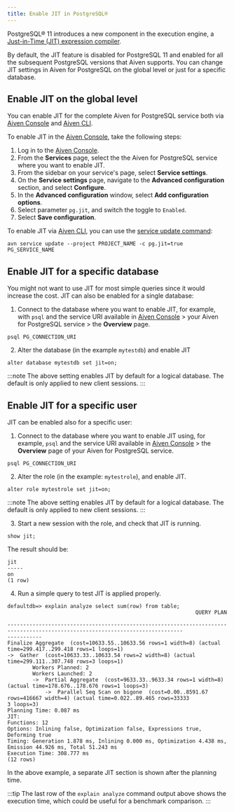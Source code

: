 ```yaml
---
title: Enable JIT in PostgreSQL®
---
```


PostgreSQL® 11 introduces a new component in the execution engine, a
[Just-in-Time (JIT) expression
compiler](https://www.postgresql.org/docs/current/jit-reason.html).

By default, the JIT feature is disabled for PostgreSQL 11 and enabled
for all the subsequent PostgreSQL versions that Aiven supports. You can
change JIT settings in Aiven for PostgreSQL on the global level or just
for a specific database.

## Enable JIT on the global level

You can enable JIT for the complete Aiven for PostgreSQL service both
via [Aiven Console](https://console.aiven.io/) and
[Aiven CLI](/docs/tools/cli).

To enable JIT in the [Aiven Console](https://console.aiven.io/), take
the following steps:

1.  Log in to the [Aiven Console](https://console.aiven.io/).
2.  From the **Services** page, select the the Aiven for PostgreSQL
    service where you want to enable JIT.
3.  From the sidebar on your service\'s page, select **Service
    settings**.
4.  On the **Service settings** page, navigate to the **Advanced
    configuration** section, and select **Configure**.
5.  In the **Advanced configuration** window, select **Add configuration
    options**.
6.  Select parameter `pg.jit`, and switch the toggle to `Enabled`.
7.  Select **Save configuration**.

To enable JIT via [Aiven CLI](/docs/tools/cli), you can use the
[service update command](/docs/tools/cli/service#avn-cli-service-update):

``` 
avn service update --project PROJECT_NAME -c pg.jit=true PG_SERVICE_NAME
```

## Enable JIT for a specific database

You might not want to use JIT for most simple queries since it would
increase the cost. JIT can also be enabled for a single database:

1.  Connect to the database where you want to enable JIT, for example,
    with `psql` and the service URI available in [Aiven
    Console](https://console.aiven.io/) \> your Aiven for PostgreSQL
    service \> the **Overview** page.

``` 
psql PG_CONNECTION_URI
```

2.  Alter the database (in the example `mytestdb`) and enable JIT

``` 
alter database mytestdb set jit=on;
```

:::note
The above setting enables JIT by default for a logical database. The
default is only applied to new client sessions.
:::

## Enable JIT for a specific user

JIT can be enabled also for a specific user:

1.  Connect to the database where you want to enable JIT using, for
    example, `psql` and the service URI available in [Aiven
    Console](https://console.aiven.io/) \> the **Overview** page of your
    Aiven for PostgreSQL service.

``` 
psql PG_CONNECTION_URI
```

2.  Alter the role (in the example: `mytestrole`), and enable JIT.

``` 
alter role mytestrole set jit=on;
```

:::note
The above setting enables JIT by default for a logical database. The
default is only applied to new client sessions.
:::

3.  Start a new session with the role, and check that JIT is running.

``` 
show jit;
```

The result should be:

``` 
jit 
-----
on
(1 row)
```

4.  Run a simple query to test JIT is applied properly.

``` 
defaultdb=> explain analyze select sum(row) from table;
                                                            QUERY PLAN                                                     

------------------------------------------------------------------------------------------------------------------------------
-----------
Finalize Aggregate  (cost=10633.55..10633.56 rows=1 width=8) (actual time=299.417..299.418 rows=1 loops=1)
->  Gather  (cost=10633.33..10633.54 rows=2 width=8) (actual time=299.111..307.748 rows=3 loops=1)
        Workers Planned: 2
        Workers Launched: 2
        ->  Partial Aggregate  (cost=9633.33..9633.34 rows=1 width=8) (actual time=178.676..178.676 rows=1 loops=3)
            ->  Parallel Seq Scan on bigone  (cost=0.00..8591.67 rows=416667 width=4) (actual time=0.022..89.465 rows=33333
3 loops=3)
Planning Time: 0.087 ms
JIT:
Functions: 12
Options: Inlining false, Optimization false, Expressions true, Deforming true
Timing: Generation 1.878 ms, Inlining 0.000 ms, Optimization 4.438 ms, Emission 44.926 ms, Total 51.243 ms
Execution Time: 308.777 ms
(12 rows)
```

In the above example, a separate JIT section is shown after the planning
time.

:::tip
The last row of the `explain analyze` command output above shows the
execution time, which could be useful for a benchmark comparison.
:::
